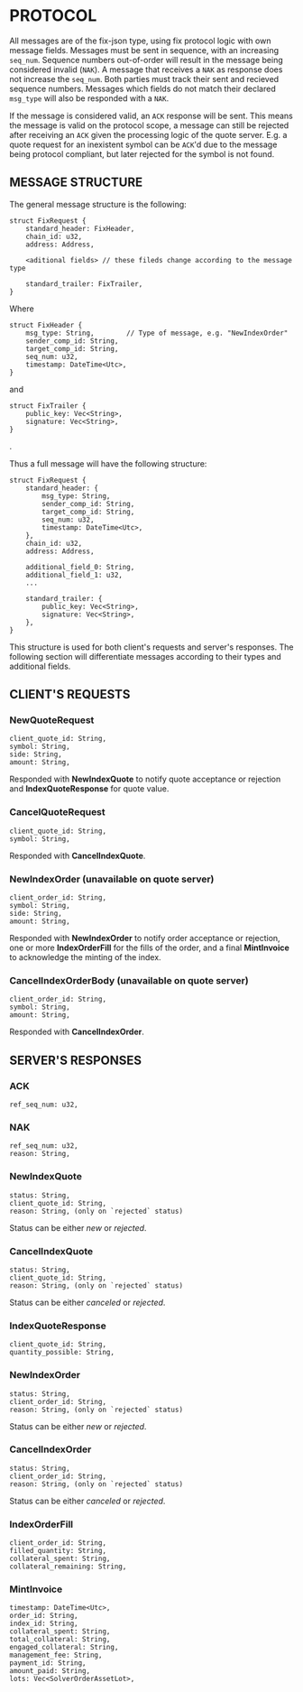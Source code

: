 # PROTOCOL

All messages are of the fix-json type, using fix protocol logic with own message fields. Messages must be sent in sequence, with an increasing `seq_num`. Sequence numbers out-of-order will result in the message being considered invalid (`NAK`). A message that receives a `NAK` as response does not increase the `seq_num`. Both parties must track their sent and recieved sequence numbers. Messages which fields do not match their declared `msg_type` will also be responded with a `NAK`.

If the message is considered valid, an `ACK` response will be sent. This means the message is valid on the protocol scope, a message can still be rejected after receiving an `ACK` given the processing logic of the quote server. E.g. a quote request for an inexistent symbol can be `ACK`'d due to the message being protocol compliant, but later rejected for the symbol is not found.


## MESSAGE STRUCTURE

The general message structure is the following:

```
struct FixRequest {
    standard_header: FixHeader,
    chain_id: u32,
    address: Address,

    <aditional fields> // these fileds change according to the message type

    standard_trailer: FixTrailer,
}
```

Where

```
struct FixHeader {
    msg_type: String,        // Type of message, e.g. "NewIndexOrder"
    sender_comp_id: String,
    target_comp_id: String,
    seq_num: u32,
    timestamp: DateTime<Utc>,
}
```

and

```
struct FixTrailer {
    public_key: Vec<String>,
    signature: Vec<String>,
}
```
.

Thus a full message will have the following structure:


```
struct FixRequest {
    standard_header: {
        msg_type: String, 
        sender_comp_id: String,
        target_comp_id: String,
        seq_num: u32,
        timestamp: DateTime<Utc>,
    },
    chain_id: u32,
    address: Address,

    additional_field_0: String,
    additional_field_1: u32,
    ...

    standard_trailer: {
        public_key: Vec<String>,
        signature: Vec<String>,
    },
}
```

This structure is used for both client's requests and server's responses. The following section will differentiate messages according to their types and additional fields.



## CLIENT'S REQUESTS

### NewQuoteRequest
```
client_quote_id: String,
symbol: String,
side: String,
amount: String,
```

Responded with **NewIndexQuote** to notify quote acceptance or rejection and **IndexQuoteResponse** for quote value.


### CancelQuoteRequest
```
client_quote_id: String,
symbol: String,
```

Responded with **CancelIndexQuote**.


### NewIndexOrder (unavailable on quote server)
```
client_order_id: String,
symbol: String,
side: String,
amount: String,
```

Responded with **NewIndexOrder** to notify order acceptance or rejection, one or more **IndexOrderFill** for the fills of the order, and a final **MintInvoice** to acknowledge the minting of the index.


### CancelIndexOrderBody (unavailable on quote server)
```
client_order_id: String,
symbol: String,
amount: String,
```

Responded with **CancelIndexOrder**.


## SERVER'S RESPONSES

### ACK
```
ref_seq_num: u32,
```


### NAK
```
ref_seq_num: u32,
reason: String,
```


### NewIndexQuote
```
status: String,
client_quote_id: String,
reason: String, (only on `rejected` status)
```

Status can be either *new* or *rejected*.


### CancelIndexQuote
```
status: String,
client_quote_id: String,
reason: String, (only on `rejected` status)
```

Status can be either *canceled* or *rejected*.


### IndexQuoteResponse
```
client_quote_id: String,
quantity_possible: String,
```


### NewIndexOrder
```
status: String,
client_order_id: String,
reason: String, (only on `rejected` status)
```

Status can be either *new* or *rejected*.



### CancelIndexOrder
```
status: String,
client_order_id: String,
reason: String, (only on `rejected` status)
```

Status can be either *canceled* or *rejected*.


### IndexOrderFill
```
client_order_id: String,
filled_quantity: String,
collateral_spent: String,
collateral_remaining: String,
```


### MintInvoice
```
timestamp: DateTime<Utc>,
order_id: String,
index_id: String,
collateral_spent: String,
total_collateral: String,
engaged_collateral: String,
management_fee: String,
payment_id: String,
amount_paid: String,
lots: Vec<SolverOrderAssetLot>,
```
